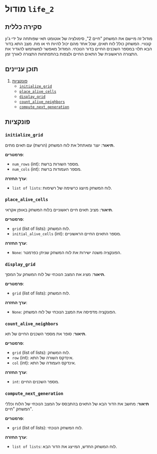 # מודול `life_2`

## סקירה כללית

מודול זה מיישם את המשחק "חיים 2", סימולציה של אוטומט תאי שפותחה על ידי ג'ון קונוויי. המשחק כולל לוח תאים, שכל אחד מהם יכול להיות חי או מת. מצב התא בדור הבא תלוי במספר השכנים החיים בדור הנוכחי. המודול מאפשר למשתמש להגדיר את התצורה הראשונית של התאים החיים ולצפות בהתפתחות התצורה לאורך זמן.

## תוכן עניינים

1.  [פונקציות](#functions)
    *   [`initialize_grid`](#initialize_grid)
    *   [`place_alive_cells`](#place_alive_cells)
    *   [`display_grid`](#display_grid)
    *   [`count_alive_neighbors`](#count_alive_neighbors)
    *   [`compute_next_generation`](#compute_next_generation)

## פונקציות

### `initialize_grid`

**תיאור**: יוצר ומאתחל את לוח המשחק (הרשת) עם תאים מתים.

**פרמטרים**:

*   `num_rows` (int): מספר השורות ברשת.
*   `num_cols` (int): מספר העמודות ברשת.

**ערך החזרה**:

*   `list of lists`: לוח המשחק מיוצג כרשימה של רשימות.

### `place_alive_cells`

**תיאור**: מציב תאים חיים ראשוניים בלוח המשחק באופן אקראי.

**פרמטרים**:

*   `grid` (list of lists): לוח המשחק.
*   `initial_alive_cells` (int): מספר התאים החיים הראשוניים.

**ערך החזרה**:

*   `None`: הפונקציה משנה ישירות את לוח המשחק שניתן כפרמטר.

### `display_grid`

**תיאור**: מציג את המצב הנוכחי של לוח המשחק על המסך.

**פרמטרים**:

*   `grid` (list of lists): לוח המשחק.

**ערך החזרה**:

*   `None`: הפונקציה מדפיסה את המצב הנוכחי של לוח המשחק.

### `count_alive_neighbors`

**תיאור**: סופר את מספר השכנים החיים של תא.

**פרמטרים**:

*   `grid` (list of lists): לוח המשחק.
*   `row` (int): אינדקס השורה של התא.
*   `col` (int): אינדקס העמודה של התא.

**ערך החזרה**:

*   `int`: מספר השכנים החיים.

### `compute_next_generation`

**תיאור**: מחשב את הדור הבא של התאים בהתבסס על המצב הנוכחי של הלוח וכללי המשחק "חיים".

**פרמטרים**:

*   `grid` (list of lists): לוח המשחק הנוכחי.

**ערך החזרה**:

*  `list of lists`: לוח המשחק החדש, המייצג את הדור הבא.